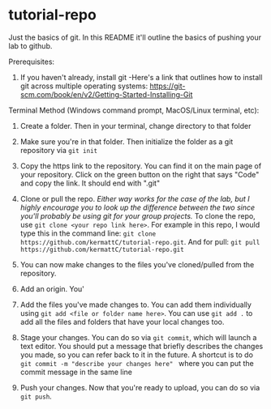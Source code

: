# tutorial-repo
Just the basics of git. In this README it'll outline the basics of pushing your lab to github.

Prerequisites:
1. If you haven't already, install git -Here's a link that outlines how to install git across multiple operating systems: https://git-scm.com/book/en/v2/Getting-Started-Installing-Git

Terminal Method (Windows command prompt, MacOS/Linux terminal, etc):
1. Create a folder. Then in your terminal, change directory to that folder
2. Make sure you're in that folder. Then initialize the folder as a git repository via ```git init```
3. Copy the https link to the repository. You can find it on the main page of your repository. Click on the green button on the right that says "Code" and copy the link. It should end with ".git"
4. Clone or pull the repo. _Either way works for the case of the lab, but I highly encourage you to look up the difference between the two since you'll probably be using git for your group projects._ To clone the repo, use ```git clone <your repo link here>```. For example in this repo, I would type this in the command line: ``` git clone https://github.com/kermattC/tutorial-repo.git ```. And for pull: ```git pull https://github.com/kermattC/tutorial-repo.git```
5. You can now make changes to the files you've cloned/pulled from the repository.

6. Add an origin. You'

7. Add the files you've made changes to. You can add them individually using ```git add <file or folder name here>```. You can use ```git add .``` to add all the files and folders that have your local changes too. 
8. Stage your changes. You can do so via ```git commit```, which will launch a text editor. You should put a message that briefly describes the changes you made, so you can refer back to it in the future. A shortcut is to do ```git commit -m "describe your changes here" ``` where you can put the commit message in the same line
9. Push your changes. Now that you're ready to upload, you can do so via ```git push```. 
